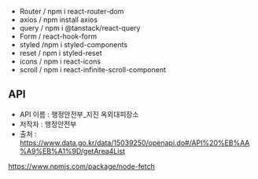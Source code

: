 - Router / npm i react-router-dom
- axios / npm install axios
- query / npm i @tanstack/react-query
- Form / react-hook-form
- styled /npm i styled-components
- reset / npm i styled-reset
- icons / npm i react-icons
- scroll / npm i react-infinite-scroll-component
## API

- API 이름 : 행정안전부_지진 옥외대피장소
- 저작자 : 행정안전부
- 출처 : https://www.data.go.kr/data/15039250/openapi.do#/API%20%EB%AA%A9%EB%A1%9D/getArea4List


https://www.npmjs.com/package/node-fetch